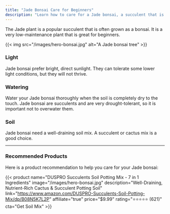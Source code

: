 ```yaml
---
title: "Jade Bonsai Care for Beginners"
description: "Learn how to care for a Jade bonsai, a succulent that is easy to care for and great for beginners."
---
```


The Jade plant is a popular succulent that is often grown as a bonsai. It is a very low-maintenance plant that is great for beginners.

{{< img src="/images/hero-bonsai.jpg" alt="A Jade bonsai tree" >}}

### Light

Jade bonsai prefer bright, direct sunlight. They can tolerate some lower light conditions, but they will not thrive.

### Watering

Water your Jade bonsai thoroughly when the soil is completely dry to the touch. Jade bonsai are succulents and are very drought-tolerant, so it is important not to overwater them.

### Soil

Jade bonsai need a well-draining soil mix. A succulent or cactus mix is a good choice.

---

### Recommended Products

Here is a product recommendation to help you care for your Jade bonsai:

{{< product name="DUSPRO Succulents Soil Potting Mix - 7 in 1 Ingredients" image="/images/hero-bonsai.jpg" description="Well-Draining, Nutrient-Rich Cactus & Succulent Potting Soil" link="https://www.amazon.com/DUSPRO-Succulents-Soil-Potting-Mix/dp/B08N5K7L2P" affiliate="true" price="$9.99" rating="⭐⭐⭐⭐⭐ (621)" cta="Get Soil Mix" >}}
